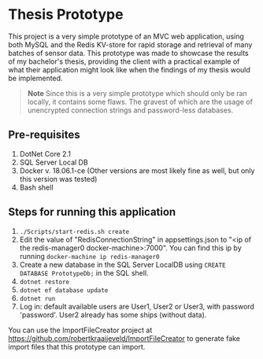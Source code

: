 Thesis Prototype
========================

This project is a very simple prototype of an MVC web application, using both MySQL and the Redis KV-store for rapid storage and retrieval of many batches of sensor data. This prototype was made to showcase the results of my bachelor's thesis, providing the client with a practical example of what their application might look like when the findings of my thesis would be implemented.

> __Note__
> Since this is a very simple prototype which should only be ran locally, it contains some flaws. The gravest of which are the usage of unencrypted connection strings and password-less databases. 

Pre-requisites
-----------------------------------------
1. DotNet Core 2.1
2. SQL Server Local DB
3. Docker v. 18.06.1-ce (Other versions are most likely fine as well, but only this version was tested)
4. Bash shell

Steps for running this application
-----------------------------------------
1. `./Scripts/start-redis.sh create`
2. Edit the value of "RedisConnectionString" in appsettings.json to "&lt;ip of the redis-manager0 docker-machine&gt;:7000". You can find this ip by running `docker-machine ip redis-manager0`
3. Create a new database in the SQL Server LocalDB using `CREATE DATABASE PrototypeDb;` in the SQL shell.
4. `dotnet restore`
5. `dotnet ef database update`
6. `dotnet run`
7. Log in: default available users are User1, User2 or User3, with password 'password'. User2  already has some ships (without data).

You can use the ImportFileCreator project at https://github.com/robertkraaijeveld/ImportFileCreator to generate fake import files that this prototype can import. 
